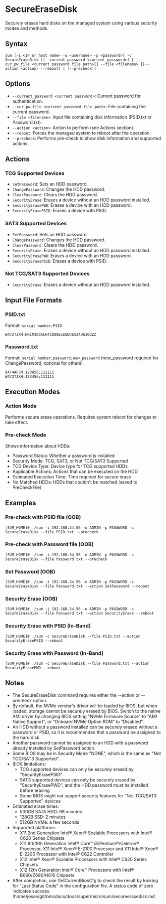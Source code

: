 # SecureEraseDisk

Securely erases hard disks on the managed system using various security modes and methods.

## Syntax

```
sum [-i <IP or host name> -u <username> -p <password>] -c SecureEraseDisk [[--current_password <current password>] | [--cur_pw_file <current password file path>]] --file <filename> [[--action <action> --reboot] | [--precheck]]
```

## Options

- `--current_password <current password>`: Current password for authentication.
- `--cur_pw_file <current password file path>`: File containing the current password.
- `--file <filename>`: Input file containing disk information (PSID.txt or Password.txt).
- `--action <action>`: Action to perform (see Actions section).
- `--reboot`: Forces the managed system to reboot after the operation.
- `--precheck`: Performs pre-check to show disk information and supported actions.

## Actions

### TCG Supported Devices
- `SetPassword`: Sets an HDD password.
- `ChangePassword`: Changes the HDD password.
- `ClearPassword`: Clears the HDD password.
- `SecurityErase`: Erases a device without an HDD password installed.
- `SecurityErasePWD`: Erases a device with an HDD password.
- `SecurityErasePSID`: Erases a device with PSID.

### SAT3 Supported Devices
- `SetPassword`: Sets an HDD password.
- `ChangePassword`: Changes the HDD password.
- `ClearPassword`: Clears the HDD password.
- `SecurityErase`: Erases a device without an HDD password installed.
- `SecurityErasePWD`: Erases a device with an HDD password.
- `SecurityErasePSID`: Erases a device with PSID.

### Not TCG/SAT3 Supported Devices
- `SecurityErase`: Erases a device without an HDD password installed.

## Input File Formats

### PSID.txt
Format: `serial number;PSID`
```
W472TJXH;HR1MJDCKLH4CD88ELEGDUE5J4UA3QGZZ
```

### Password.txt
Format: `serial number;password;new_password` (new_password required for ChangePassword, optional for others)
```
9XF4AF7M;123456;111111
W472TJXH;123456;111111
```

## Execution Modes

### Action Mode
Performs secure erase operations. Requires system reboot for changes to take effect.

### Pre-check Mode
Shows information about HDDs:
- Password Status: Whether a password is installed
- Security Mode: TCG, SAT3, or Not TCG/SAT3 Supported
- TCG Device Type: Device type for TCG supported HDDs
- Applicable Actions: Actions that can be executed on the HDD
- Estimated Execution Time: Time required for secure erase
- No Matched HDDs: HDDs that couldn't be matched (saved to PreCheckFile)

## Examples

### Pre-check with PSID file (OOB)
```
[SUM_HOME]# ./sum -i 192.168.34.56 -u ADMIN -p PASSWORD -c SecureEraseDisk --file PSID.txt --precheck
```

### Pre-check with Password file (OOB)
```
[SUM_HOME]# ./sum -i 192.168.34.56 -u ADMIN -p PASSWORD -c SecureEraseDisk --file Password.txt --precheck
```

### Set Password (OOB)
```
[SUM_HOME]# ./sum -i 192.168.34.56 -u ADMIN -p PASSWORD -c SecureEraseDisk --file Password.txt --action SetPassword --reboot
```

### Security Erase (OOB)
```
[SUM_HOME]# ./sum -i 192.168.34.56 -u ADMIN -p PASSWORD -c SecureEraseDisk --file Password.txt --action SecurityErase --reboot
```

### Security Erase with PSID (In-Band)
```
[SUM_HOME]# ./sum -c SecureEraseDisk --file PSID.txt --action SecurityErasePSID --reboot
```

### Security Erase with Password (In-Band)
```
[SUM_HOME]# ./sum -c SecureEraseDisk --file Password.txt --action SecurityErasePWD --reboot
```

## Notes

- The SecureEraseDisk command requires either the --action or --precheck option.
- By default, the NVMe vendor's driver will be loaded by BIOS, but when loaded, storage cannot be securely erased by BIOS. Switch to the native AMI driver by changing BIOS setting "NVMe Firmware Source" to "AMI Native Support", or "Onboard NVMe Option ROM" to "Disabled".
- An HDD without a password installed can be securely erased without a password or PSID, so it is recommended that a password be assigned to the hard disk.
- Another password cannot be assigned to an HDD with a password already installed by SetPassword action.
- Some BIOS may be in Security Mode "NONE", which is the same as "Not TCG/SAT3 Supported".
- BIOS limitations:
  - TCG supported devices can only be securely erased by "SecurityErasePSID"
  - SAT3 supported devices can only be securely erased by "SecurityErasePWD", and the HDD password must be installed before erasing
  - Some BIOS might not support security features for "Not TCG/SAT3 Supported" devices
- Estimated erase times:
  - 500GB SATA HDD: 98 minutes
  - 128GB SSD: 2 minutes
  - 512GB NVMe: a few seconds
- Supported platforms:
  - X11 2nd Generation Intel® Xeon® Scalable Processors with Intel® C620 Series Chipsets
  - X11 8th/9th Generation Intel® Core™ i3/Pentium®/Celeron® Processor, X11 Intel® Xeon® E-2100 Processor and X11 Intel® Xeon® E-2200 Processor with Intel® C622 Controller
  - X12 Intel® Xeon® Scalable Processors with Intel® C620 Series Chipsets
  - X12 12th Generation Intel® Core™ Processors with Intel® B660/Z690/H610 Chipsets
- After completion, use GetCurrentBiosCfg to check the result by looking for "Last Status Code" in the configuration file. A status code of zero indicates success.</content>
<parameter name="filePath">/home/jesse/git/bmcdocs/docs/supermicro/sum/secureerasedisk.md